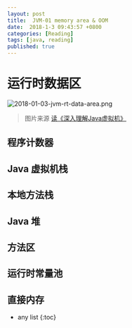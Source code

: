 ```yaml
---
layout: post
title:  JVM-01 memory area & OOM
date:  2018-1-3 09:43:57 +0800
categories: [Reading]
tags: [java, reading]
published: true
---
```


# 运行时数据区

![2018-01-03-jvm-rt-data-area.png](https://raw.githubusercontent.com/houbb/resource/master/img/jvm/2018-01-03-jvm-rt-data-area.png)

> 图片来源 [读《深入理解Java虚拟机》](https://www.cnblogs.com/zhouxuanyu/p/6942417.html)


## 程序计数器

## Java 虚拟机栈

## 本地方法栈

## Java 堆

## 方法区

## 运行时常量池

## 直接内存



* any list
{:toc}





